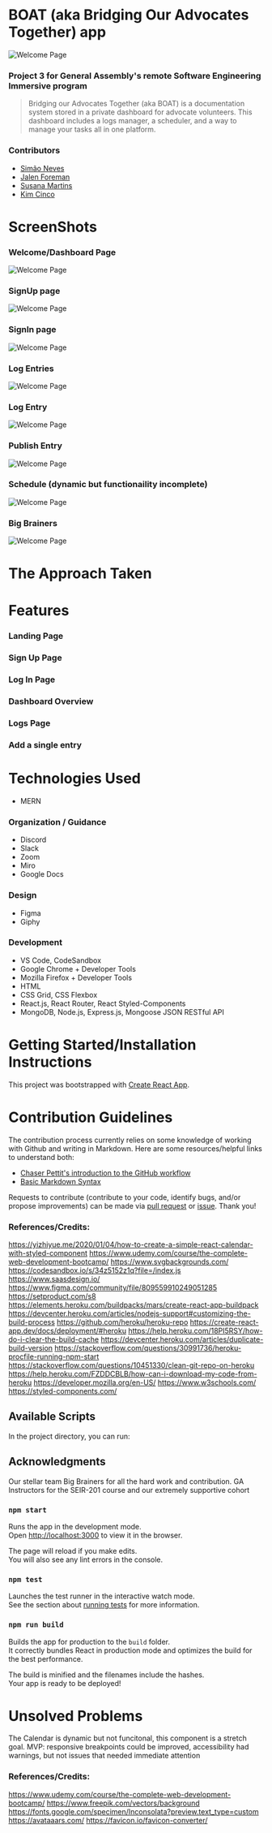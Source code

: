# BOAT (aka Bridging Our Advocates Together) app

<img src="./src/images/HomePage.png" alt="Welcome Page">


### Project 3 for General Assembly's remote Software Engineering Immersive program

> Bridging our Advocates Together (aka BOAT) is a documentation system stored in a private dashboard for advocate volunteers. This dashboard includes a logs manager, a scheduler, and a way to manage your tasks all in one platform.

### Contributors

- [Simão Neves](https://github.com/Nevsimao03)
- [Jalen Foreman](https://github.com/Jalen-Foreman)
- [Susana Martins](https://github.com/5usana)
- [Kim Cinco](https://github.com/kccrtv)

# ScreenShots

### Welcome/Dashboard Page
<img src="./src/images/WelcomePage.png" alt="Welcome Page">

### SignUp page
<img src="./src/images/SignUp.png" alt="Welcome Page">

### SignIn page
<img src="./src/images/SignInPage.png" alt="Welcome Page">

### Log Entries
<img src="./src/images/LogEntries.png" alt="Welcome Page">

### Log Entry
<img src="./src/images/LogEntry.png" alt="Welcome Page">

### Publish Entry
<img src="./src/images/PublishEntry.png" alt="Welcome Page">

### Schedule (dynamic but functionaility incomplete)
<img src="./src/images/Schedule:calendar.png" alt="Welcome Page">

### Big Brainers
<img src="./src/images/BigBrainers.png" alt="Welcome Page">

# The Approach Taken

# Features

### Landing Page

### Sign Up Page

### Log In Page

### Dashboard Overview

### Logs Page

### Add a single entry

# Technologies Used

- MERN

### Organization / Guidance

- Discord
- Slack
- Zoom
- Miro
- Google Docs


### Design

- Figma
- Giphy

### Development

- VS Code, CodeSandbox
- Google Chrome + Developer Tools
- Mozilla Firefox + Developer Tools
- HTML
- CSS Grid, CSS Flexbox
- React.js, React Router, React Styled-Components
- MongoDB, Node.js, Express.js, Mongoose JSON RESTful API

# Getting Started/Installation Instructions

This project was bootstrapped with [Create React App](https://github.com/facebook/create-react-app).

# Contribution Guidelines
The contribution process currently relies on some knowledge of working with Github and writing in Markdown. Here are some resources/helpful links to understand both: 
- [Chaser Pettit's introduction to the GitHub workflow](https://gist.github.com/Chaser324/ce0505fbed06b947d962)
- [Basic Markdown Syntax](https://www.markdownguide.org/basic-syntax/)

Requests to contribute (contribute to your code, identify bugs, and/or propose improvements) can be made via [pull request](https://github.com/big-brainers/boat-frontend/compare) or [issue](https://github.com/big-brainers/boat-frontend/issues/new/choose). Thank you!

### References/Credits:
https://yizhiyue.me/2020/01/04/how-to-create-a-simple-react-calendar-with-styled-component
https://www.udemy.com/course/the-complete-web-development-bootcamp/
https://www.svgbackgrounds.com/
https://codesandbox.io/s/34z5152z1q?file=/index.js
https://www.saasdesign.io/
https://www.figma.com/community/file/809559910249051285
https://setproduct.com/s8
https://elements.heroku.com/buildpacks/mars/create-react-app-buildpack
https://devcenter.heroku.com/articles/nodejs-support#customizing-the-build-process
https://github.com/heroku/heroku-repo
https://create-react-app.dev/docs/deployment/#heroku
https://help.heroku.com/18PI5RSY/how-do-i-clear-the-build-cache
https://devcenter.heroku.com/articles/duplicate-build-version
https://stackoverflow.com/questions/30991736/heroku-procfile-running-npm-start
https://stackoverflow.com/questions/10451330/clean-git-repo-on-heroku
https://help.heroku.com/FZDDCBLB/how-can-i-download-my-code-from-heroku
https://developer.mozilla.org/en-US/
https://www.w3schools.com/
https://styled-components.com/
## Available Scripts

In the project directory, you can run:

## Acknowledgments
Our stellar team Big Brainers for all the hard work and contribution. GA Instructors for the SEIR-201 course and our extremely supportive cohort

### `npm start`

Runs the app in the development mode.\
Open [http://localhost:3000](http://localhost:3000) to view it in the browser.

The page will reload if you make edits.\
You will also see any lint errors in the console.

### `npm test`

Launches the test runner in the interactive watch mode.\
See the section about [running tests](https://facebook.github.io/create-react-app/docs/running-tests) for more information.

### `npm run build`

Builds the app for production to the `build` folder.\
It correctly bundles React in production mode and optimizes the build for the best performance.

The build is minified and the filenames include the hashes.\
Your app is ready to be deployed!

# Unsolved Problems

The Calendar is dynamic but not funcitonal, this component is a stretch goal.
MVP: responsive breakpoints could be improved, accessibility had warnings, but not issues that needed immediate attention

### References/Credits:

https://www.udemy.com/course/the-complete-web-development-bootcamp/
https://www.freepik.com/vectors/background
https://fonts.google.com/specimen/Inconsolata?preview.text_type=custom
https://avataaars.com/
https://favicon.io/favicon-converter/
